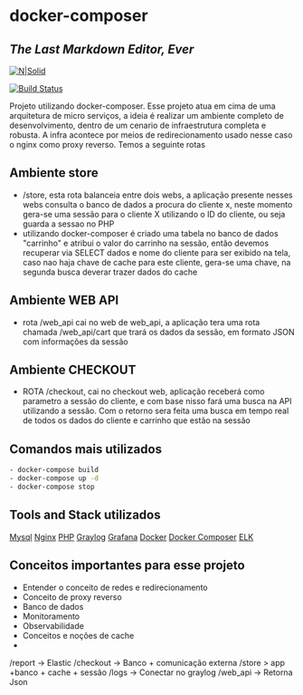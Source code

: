 # docker-composer
## _The Last Markdown Editor, Ever_

[![N|Solid](https://cldup.com/dTxpPi9lDf.thumb.png)](https://nodesource.com/products/nsolid)

[![Build Status](https://travis-ci.org/joemccann/dillinger.svg?branch=master)](https://travis-ci.org/joemccann/dillinger)



Projeto utilizando docker-composer. Esse projeto atua em cima de uma arquitetura de micro serviços, a ideia é realizar um ambiente completo de desenvolvimento,  dentro de um cenario de infraestrutura completa e robusta. A infra acontece por meios de redirecionamento usado nesse caso o nginx como proxy reverso.  Temos a seguinte rotas


## Ambiente store

- /store, esta rota balanceia entre dois webs, a aplicação presente nesses webs consulta o banco de dados a procura do cliente x, neste momento gera-se uma sessão para o cliente X utilizando o ID do cliente, ou seja guarda a sessao no PHP
- utilizando docker-composer é criado uma tabela no banco de dados "carrinho" e atribui o valor do carrinho na sessão, então devemos recuperar via SELECT dados e nome do cliente para ser exibido na tela, caso nao haja chave de cache para este cliente, gera-se uma chave, na segunda busca deverar trazer dados do cache


## Ambiente WEB API
- rota /web_api cai no web de web_api, a aplicação tera uma rota chamada  /web_api/cart que trará os dados da sessão, em formato JSON com informações da sessão



## Ambiente CHECKOUT
- ROTA /checkout, cai no checkout web, aplicação receberá como parametro a sessão do cliente, e com base nisso fará uma busca na API utilizando a sessão. Com o retorno sera feita uma busca em tempo real de todos os dados do cliente e carrinho que estão na sessão


## Comandos mais utilizados

```sh
- docker-compose build
- docker-compose up -d
- docker-compose stop
```
## Tools and Stack utilizados

[Mysql](https://docs.oracle.com/cd/E17952_01/index.html)
[Nginx](https://www.nginx.com/)
[PHP](https://www.php.net/)
[Graylog](https://www.graylog.org/products/open-source)
[Grafana](https://grafana.com/)
[Docker](https://docs.docker.com/)
[Docker Composer](https://docs.docker.com/compose/)
[ELK](https://www.elastic.co/pt/learn)
## Conceitos importantes para esse projeto
- Entender o conceito de redes e redirecionamento
- Conceito de proxy reverso
- Banco de dados
- Monitoramento 
- Observabilidade
- Conceitos e noções de cache 
- 

/report -> Elastic
/checkout -> Banco + comunicação externa
/store > app +banco + cache + sessão
/logs -> Conectar no graylog
/web_api -> Retorna Json



